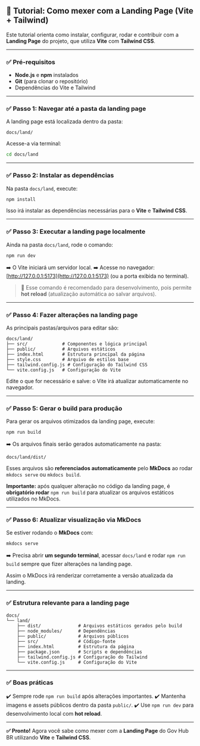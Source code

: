 ## 🎨 Tutorial: Como mexer com a **Landing Page** (Vite + Tailwind)

Este tutorial orienta como instalar, configurar, rodar e contribuir com a **Landing Page** do projeto, que utiliza **Vite** com **Tailwind CSS**.

---

### ✅ Pré-requisitos

* **Node.js** e **npm** instalados
* **Git** (para clonar o repositório)
* Dependências do Vite e Tailwind

---

### ✅ Passo 1: Navegar até a pasta da landing page

A landing page está localizada dentro da pasta:

```
docs/land/
```

Acesse-a via terminal:

```bash
cd docs/land
```

---

### ✅ Passo 2: Instalar as dependências

Na pasta `docs/land`, execute:

```bash
npm install
```

Isso irá instalar as dependências necessárias para o **Vite** e **Tailwind CSS**.

---

### ✅ Passo 3: Executar a landing page localmente

Ainda na pasta `docs/land`, rode o comando:

```bash
npm run dev
```

➡️ O Vite iniciará um servidor local.
➡️ Acesse no navegador: [http://127.0.0.1:5173](http://127.0.0.1:5173) (ou a porta exibida no terminal).

> 📌 Esse comando é recomendado para desenvolvimento, pois permite **hot reload** (atualização automática ao salvar arquivos).

---

### ✅ Passo 4: Fazer alterações na landing page

As principais pastas/arquivos para editar são:

```
docs/land/
├── src/             # Componentes e lógica principal
├── public/          # Arquivos estáticos
├── index.html       # Estrutura principal da página
├── style.css        # Arquivo de estilos base
├── tailwind.config.js # Configuração do Tailwind CSS
└── vite.config.js   # Configuração do Vite
```

Edite o que for necessário e salve: o Vite irá atualizar automaticamente no navegador.

---

### ✅ Passo 5: Gerar o build para produção

Para gerar os arquivos otimizados da landing page, execute:

```bash
npm run build
```

➡️ Os arquivos finais serão gerados automaticamente na pasta:

```
docs/land/dist/
```

Esses arquivos são **referenciados automaticamente** pelo **MkDocs** ao rodar `mkdocs serve` ou `mkdocs build`.

**Importante:** após qualquer alteração no código da landing page, é **obrigatório rodar** `npm run build` para atualizar os arquivos estáticos utilizados no MkDocs.

---

### ✅ Passo 6: Atualizar visualização via MkDocs

Se estiver rodando o **MkDocs** com:

```bash
mkdocs serve
```

➡️ Precisa abrir **um segundo terminal**, acessar `docs/land` e rodar `npm run build` sempre que fizer alterações na landing page.

Assim o MkDocs irá renderizar corretamente a versão atualizada da landing.

---

### ✅ Estrutura relevante para a landing page

```
docs/
└── land/
    ├── dist/              # Arquivos estáticos gerados pelo build
    ├── node_modules/      # Dependências
    ├── public/            # Arquivos públicos
    ├── src/               # Código-fonte
    ├── index.html         # Estrutura da página
    ├── package.json       # Scripts e dependências
    ├── tailwind.config.js # Configuração do Tailwind
    └── vite.config.js     # Configuração do Vite
```

---

### ✅ Boas práticas

✔️ Sempre rode `npm run build` após alterações importantes.
✔️ Mantenha imagens e assets públicos dentro da pasta `public/`.
✔️ Use `npm run dev` para desenvolvimento local com **hot reload**.

---

**✅ Pronto!** Agora você sabe como mexer com a **Landing Page** do Gov Hub BR utilizando **Vite** e **Tailwind CSS**.
